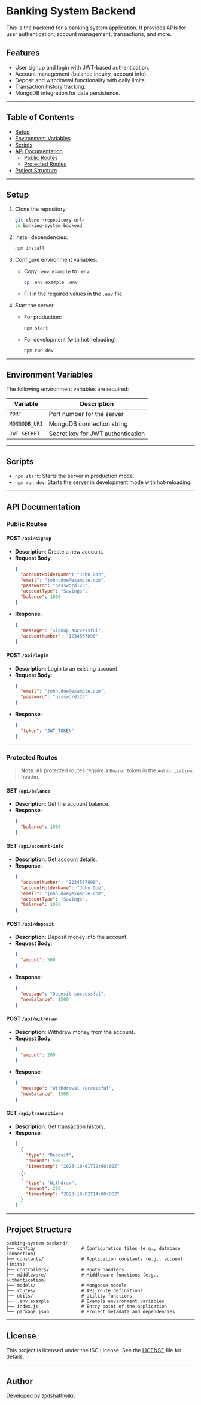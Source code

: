 # Banking System Backend

This is the backend for a banking system application. It provides APIs for user authentication, account management, transactions, and more.

## Features

- User signup and login with JWT-based authentication.
- Account management (balance inquiry, account info).
- Deposit and withdrawal functionality with daily limits.
- Transaction history tracking.
- MongoDB integration for data persistence.

---

## Table of Contents

- [Setup](#setup)
- [Environment Variables](#environment-variables)
- [Scripts](#scripts)
- [API Documentation](#api-documentation)
  - [Public Routes](#public-routes)
  - [Protected Routes](#protected-routes)
- [Project Structure](#project-structure)

---

## Setup

1. Clone the repository:
   ```bash
   git clone <repository-url>
   cd banking-system-backend
   ```

2. Install dependencies:
   ```bash
   npm install
   ```

3. Configure environment variables:
   - Copy `.env.example` to `.env`:
     ```bash
     cp .env.example .env
     ```
   - Fill in the required values in the `.env` file.

4. Start the server:
   - For production:
     ```bash
     npm start
     ```
   - For development (with hot-reloading):
     ```bash
     npm run dev
     ```

---

## Environment Variables

The following environment variables are required:

| Variable      | Description                          |
|---------------|--------------------------------------|
| `PORT`        | Port number for the server          |
| `MONGODB_URI` | MongoDB connection string           |
| `JWT_SECRET`  | Secret key for JWT authentication   |

---

## Scripts

- `npm start`: Starts the server in production mode.
- `npm run dev`: Starts the server in development mode with hot-reloading.

---

## API Documentation

### Public Routes

#### **POST** `/api/signup`

- **Description**: Create a new account.
- **Request Body**:
  ```json
  {
    "accountHolderName": "John Doe",
    "email": "john.doe@example.com",
    "password": "password123",
    "accountType": "Savings",
    "balance": 1000
  }
  ```
- **Response**:
  ```json
  {
    "message": "Signup successful",
    "accountNumber": "1234567890"
  }
  ```

#### **POST** `/api/login`

- **Description**: Login to an existing account.
- **Request Body**:
  ```json
  {
    "email": "john.doe@example.com",
    "password": "password123"
  }
  ```
- **Response**:
  ```json
  {
    "token": "JWT_TOKEN"
  }
  ```

---

### Protected Routes

> **Note**: All protected routes require a `Bearer` token in the `Authorization` header.

#### **GET** `/api/balance`

- **Description**: Get the account balance.
- **Response**:
  ```json
  {
    "balance": 1000
  }
  ```

#### **GET** `/api/account-info`

- **Description**: Get account details.
- **Response**:
  ```json
  {
    "accountNumber": "1234567890",
    "accountHolderName": "John Doe",
    "email": "john.doe@example.com",
    "accountType": "Savings",
    "balance": 1000
  }
  ```

#### **POST** `/api/deposit`

- **Description**: Deposit money into the account.
- **Request Body**:
  ```json
  {
    "amount": 500
  }
  ```
- **Response**:
  ```json
  {
    "message": "Deposit successful",
    "newBalance": 1500
  }
  ```

#### **POST** `/api/withdraw`

- **Description**: Withdraw money from the account.
- **Request Body**:
  ```json
  {
    "amount": 200
  }
  ```
- **Response**:
  ```json
  {
    "message": "Withdrawal successful",
    "newBalance": 1300
  }
  ```

#### **GET** `/api/transactions`

- **Description**: Get transaction history.
- **Response**:
  ```json
  [
    {
      "type": "Deposit",
      "amount": 500,
      "timestamp": "2023-10-01T12:00:00Z"
    },
    {
      "type": "Withdraw",
      "amount": 200,
      "timestamp": "2023-10-02T14:00:00Z"
    }
  ]
  ```

---

## Project Structure

```
banking-system-backend/
├── config/                 # Configuration files (e.g., database connection)
├── constants/              # Application constants (e.g., account limits)
├── controllers/            # Route handlers
├── middleware/             # Middleware functions (e.g., authentication)
├── models/                 # Mongoose models
├── routes/                 # API route definitions
├── utils/                  # Utility functions
├── .env.example            # Example environment variables
├── index.js                # Entry point of the application
└── package.json            # Project metadata and dependencies
```

---

## License

This project is licensed under the ISC License. See the [LICENSE](LICENSE) file for details.

---

## Author

Developed by [@dshathwikr](https://github.com/dshathwikr).